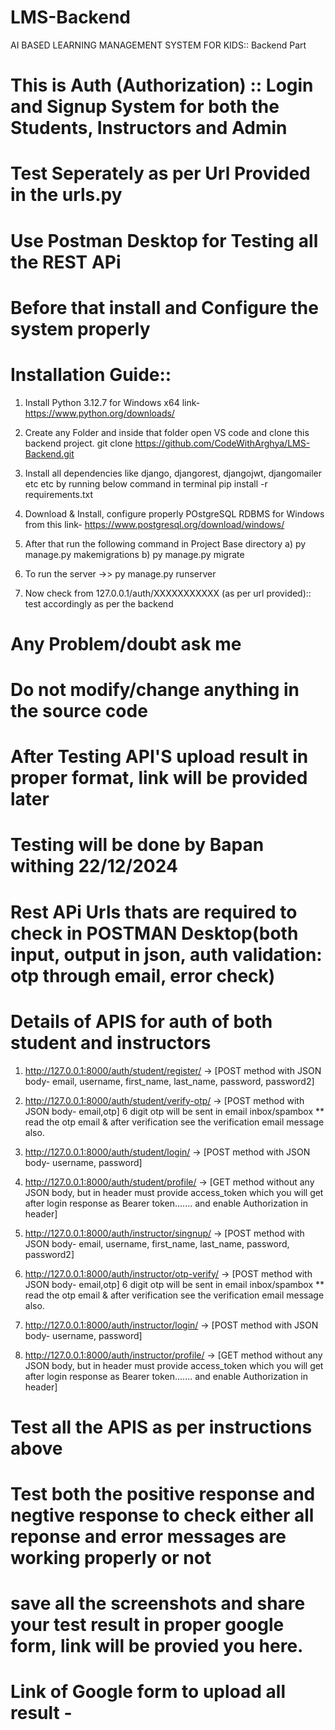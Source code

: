 # LMS-Backend

AI BASED LEARNING MANAGEMENT SYSTEM FOR KIDS:: Backend Part

# This is Auth (Authorization) :: Login and Signup System for both the Students, Instructors and Admin

# Test Seperately as per Url Provided in the urls.py

# Use Postman Desktop for Testing all the REST APi

# Before that install and Configure the system properly

# Installation Guide::

1. Install Python 3.12.7 for Windows x64 link- https://www.python.org/downloads/
2. Create any Folder and inside that folder open VS code and clone this backend project.
   git clone https://github.com/CodeWithArghya/LMS-Backend.git
3. Install all dependencies like django, djangorest, djangojwt, djangomailer etc etc by running below command in terminal
   pip install -r requirements.txt

4. Download & Install, configure properly POstgreSQL RDBMS for Windows from this link- https://www.postgresql.org/download/windows/

5. After that run the following command in Project Base directory
   a) py manage.py makemigrations
   b) py manage.py migrate

6. To run the server ->> py manage.py runserver

7. Now check from 127.0.0.1/auth/XXXXXXXXXXX (as per url provided):: test accordingly as per the backend

# Any Problem/doubt ask me

# Do not modify/change anything in the source code

# After Testing API'S upload result in proper format, link will be provided later

# Testing will be done by Bapan withing 22/12/2024

# Rest APi Urls thats are required to check in POSTMAN Desktop(both input, output in json, auth validation: otp through email, error check)

# Details of APIS for auth of both student and instructors

1. http://127.0.0.1:8000/auth/student/register/ -> [POST method with JSON body- email, username, first_name, last_name, password, password2]
2. http://127.0.0.1:8000/auth/student/verify-otp/ -> [POST method with JSON body- email,otp] 6 digit otp will be sent in email inbox/spambox
   \*\* read the otp email & after verification see the verification email message also.
3. http://127.0.0.1:8000/auth/student/login/ -> [POST method with JSON body- username, password]
4. http://127.0.0.1:8000/auth/student/profile/ -> [GET method without any JSON body, but in header must provide access_token which you will get after login response as Bearer token....... and enable Authorization in header]

5. http://127.0.0.1:8000/auth/instructor/singnup/ -> [POST method with JSON body- email, username, first_name, last_name, password, password2]
6. http://127.0.0.1:8000/auth/instructor/otp-verify/ -> [POST method with JSON body- email,otp] 6 digit otp will be sent in email inbox/spambox
   \*\* read the otp email & after verification see the verification email message also.
7. http://127.0.0.1:8000/auth/instructor/login/ -> [POST method with JSON body- username, password]
8. http://127.0.0.1:8000/auth/instructor/profile/ -> [GET method without any JSON body, but in header must provide access_token which you will get after login response as Bearer token....... and enable Authorization in header]

# Test all the APIS as per instructions above

# Test both the positive response and negtive response to check either all reponse and error messages are working properly or not

# save all the screenshots and share your test result in proper google form, link will be provied you here.

# Link of Google form to upload all result -
